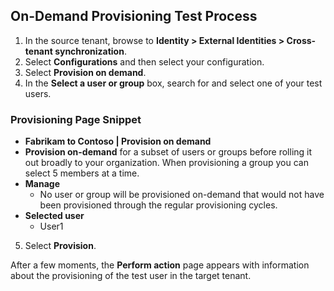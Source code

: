## On-Demand Provisioning Test Process

1. In the source tenant, browse to **Identity > External Identities > Cross-tenant synchronization**.
2. Select **Configurations** and then select your configuration.
3. Select **Provision on demand**.
4. In the **Select a user or group** box, search for and select one of your test users.

### Provisioning Page Snippet

- **Fabrikam to Contoso | Provision on demand**
- **Provision on-demand** for a subset of users or groups before rolling it out broadly to your organization. When provisioning a group you can select 5 members at a time.
- **Manage**
  - No user or group will be provisioned on-demand that would not have been provisioned through the regular provisioning cycles.
- **Selected user**
  - User1

5. Select **Provision**.

After a few moments, the **Perform action** page appears with information about the provisioning of the test user in the target tenant.